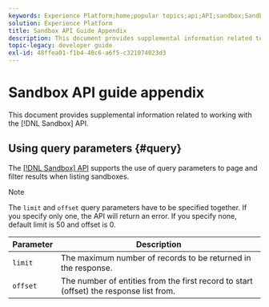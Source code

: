 ```yaml
---
keywords: Experience Platform;home;popular topics;api;API;sandbox;Sandbox;sandboxes;Sandboxes
solution: Experience Platform
title: Sandbox API Guide Appendix
description: This document provides supplemental information related to working with the Sandbox API.
topic-legacy: developer guide
exl-id: 48ffea01-f1b4-48c6-a6f5-c321074023d3
---
```

# Sandbox API guide appendix

This document provides supplemental information related to working with the [!DNL Sandbox] API.

## Using query parameters {#query}

The [[!DNL Sandbox] API](https://www.adobe.io/experience-platform-apis/references/sandbox) supports the use of query parameters to page and filter results when listing sandboxes.

>[!NOTE]
>
>The `limit` and `offset` query parameters have to be specified together. If you specify only one, the API will return an error. If you specify none, default limit is 50 and offset is 0.

| Parameter | Description |
| --- | --- |
| `limit` | The maximum number of records to be returned in the response. |
| `offset` | The number of entities from the first record to start (offset) the response list from. |
